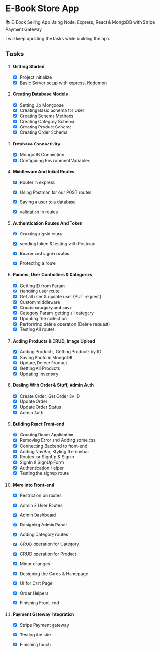 # E-Book Store App
📚 E-Book Selling App Using Node, Express, React &amp; MongoDB with Stripe Payment Gateway 



I will keep updating the tasks while building the app.



## Tasks

1. #### Getting Started

     - [x] Project Initialize 
     - [x] Basic Server setup with express, Nodemon

2. ####  Creating Database Models

   - [x] Setting Up Mongoose
   - [x] Creating Basic Schema for User
   - [x] Creating Schema Methods
   - [x] Creating Category Schema
   - [x] Creating Product Schema
   - [x] Creating Order Schema
   
3. #### Database Connectivity 

     - [x] MongoDB Connection
     - [x] Configuring Environment Variables   

4. #### Middleware And Initial Routes

     - [x] Router in express
     - [x] Using Postman for our POST routes
     - [x] Saving a user to a database
     - [x] validation in routes

     

5. #### Authentication Routes And Token

     - [x] Creating signin route
     
     - [x] sending token & testing with Postman
     
     - [x] Bearer and signin routes
     
     - [x] Protecting a route
     
6. #### Params, User Controllers & Categories

     - [x] Getting ID from Param
     - [x] Handling user route
     - [x] Get all user & update user (PUT request)
     - [x] Custom middleware
     - [x] Create category and save
     - [x] Category Param, getting all category
     - [x] Updating the collection
     - [x] Performing delete operation (Delete request)
     - [x] Testing All routes
     
7. #### Adding Products & CRUD, Image Upload

     - [x] Adding Products, Getting Products by ID
     - [x] Saving Photo in MongoDB
     - [x] Update, Delete Product
     - [x] Getting All Products
     - [x] Updating Inventory

8. #### Dealing With Order & Stuff, Admin Auth     

     - [x] Create Order, Get Order By ID
     - [x] Update Order
     - [x] Update Order Status
     - [x] Admin Auth

9. #### Building React Front-end
   
   - [x] Creating React Application
   - [x] Removing Error and Adding some css
   - [x] Connecting Backend to front-end
   - [x] Adding NavBar, Styling the navbar
   - [x] Routes for SignUp & SignIn
   - [x] SignIn & SignUp Form
   - [x] Authentication Helper
   - [x] Testing the signup route
   
10. #### More into Front-end

     - [x] Restriction on routes

     - [x] Admin & User Routes 
     - [x] Admin Dashboard
     - [x] Designing Admin Panel
     - [x] Adding Category routes 
     - [x] CRUD operation for Category
     - [x] CRUD operation for Product
     - [x] Minor changes
     - [x] Designing the Cards & Homepage
     - [x] UI for Cart Page
     - [x] Order Helpers
     - [x] Finishing Front-end

11. ####  Payment Gateway Integration

    - [x] Stripe Payment gateway
    - [x] Testing the site
    - [x] Finishing touch

   

​     

​     

​     

​     



